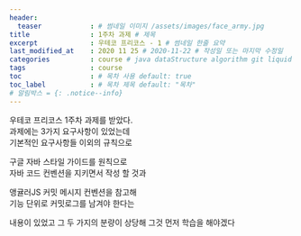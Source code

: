 ```yaml
---
header:
  teaser            : # 썸네일 이미지 /assets/images/face_army.jpg
title               : 1주차 과제 # 제목
excerpt             : 우테코 프리코스 - 1 # 썸네일 한줄 요약
last_modified_at    : 2020 11 25 # 2020-11-22 # 작성일 또는 마지막 수정일
categories          : course # java dataStructure algorithm git liquid math course / workout journal
tags                : course
toc                 : # 목차 사용 default: true
toc_label           : # 목차 제목 default: "목차"
# 알림박스 = {: .notice--info}
---
```

우테코 프리코스 1주차 과제를 받았다.  
과제에는 3가지 요구사항이 있었는데  
기본적인 요구사항들 이외의 규칙으로  

 구글 자바 스타일 가이드를 원칙으로  
자바 코드 컨벤션을 지키면서 작성 할 것과  

 앵귤러JS 커밋 메시지 컨벤션을 참고해  
기능 단위로 커밋로그를 남겨야 한다는  

내용이 있었고
그 두 가지의 분량이 상당해 그것 먼저 학습을 해야겠다


